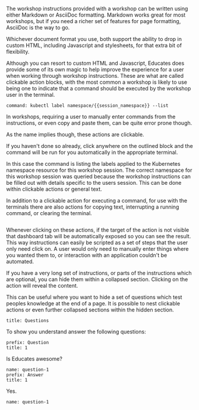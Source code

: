 The workshop instructions provided with a workshop can be written using either Markdown or AsciiDoc formatting. Markdown works great for most workshops, but if you need a richer set of features for page formatting, AsciiDoc is the way to go.

Whichever document format you use, both support the ability to drop in custom HTML, including Javascript and stylesheets, for that extra bit of flexibility.

Although you can resort to custom HTML and Javascript, Educates does provide some of its own magic to help improve the experience for a user when working through workshop instructions. These are what are called clickable action blocks, with the most common a workshop is likely to use being one to indicate that a command should be executed by the workshop user in the terminal.

```terminal:execute
command: kubectl label namespace/{{session_namespace}} --list
```

In workshops, requiring a user to manually enter commands from the instructions, or even copy and paste them, can be quite error prone though.

As the name implies though, these actions are clickable.

If you haven't done so already, click anywhere on the outlined block and the command will be run for you automatically in the appropriate terminal.

In this case the command is listing the labels applied to the Kubernetes namespace resource for this workshop session. The correct namespace for this workshop session was queried because the workshop instructions can be filled out with details specific to the users session. This can be done within clickable actions or general text.

In addition to a clickable action for executing a command, for use with the terminals there are also actions for copying text, interrupting a running command, or clearing the terminal.

```terminal:clear-all
```

Whenever clicking on these actions, if the target of the action is not visible that dashboard tab will be automatically exposed so you can see the result. This way instructions can easily be scripted as a set of steps that the user only need click on. A user would only need to manually enter things where you wanted them to, or interaction with an application couldn't be automated.

If you have a very long set of instructions, or parts of the instructions which are optional, you can hide them within a collapsed section. Clicking on the action will reveal the content.

This can be useful where you want to hide a set of questions which test peoples knowledge at the end of a page. It is possible to nest clickable actions or even further collapsed sections within the hidden section.

```section:begin
title: Questions
```

To show you understand answer the following questions:

```section:heading
prefix: Question
title: 1
```

Is Educates awesome?

```section:begin
name: question-1
prefix: Answer
title: 1
```

Yes.

```section:end
name: question-1
```

```section:end
```
